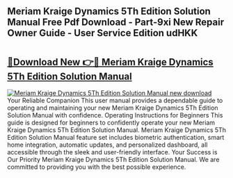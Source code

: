 ## Meriam Kraige Dynamics 5Th Edition Solution Manual Free Pdf Download - Part-9xi New Repair Owner Guide - User Service Edition udHKK

# <h2><a href="http://bc64034.oget.top/?id=Meriam+Kraige+Dynamics+5Th+Edition+Solution+Manual">🔗Download New 👉🔴 Meriam Kraige Dynamics 5Th Edition Solution Manual</a></h2>

[![Meriam Kraige Dynamics 5Th Edition Solution Manual new download](https://i.imgur.com/5g1atiW.png)](http://bc64034.oget.top/?id=Meriam+Kraige+Dynamics+5Th+Edition+Solution+Manual)
Your Reliable Companion This user manual provides a dependable guide to operating and maintaining your new Meriam Kraige Dynamics 5Th Edition Solution Manual with confidence. Operating Instructions for Beginners This guide is designed for beginners to confidently operate your new Meriam Kraige Dynamics 5Th Edition Solution Manual. Meriam Kraige Dynamics 5Th Edition Solution Manual feature set includes biometric authentication, smart home integration, automatic updates, and personalized dashboard, all accessible through the sleek and user-friendly interface. Your Success is Our Priority Meriam Kraige Dynamics 5Th Edition Solution Manual. We are committed to providing you with the best possible experience.
